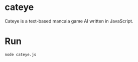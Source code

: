 cateye
======

Cateye is a text-based mancala game AI written in JavaScript.

Run
===
````node cateye.js````
